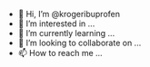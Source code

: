 - 👋 Hi, I’m @krogeribuprofen
- 👀 I’m interested in ...
- 🌱 I’m currently learning ...
- 💞️ I’m looking to collaborate on ...
- 📫 How to reach me ...

<!---
krogeribuprofen/krogeribuprofen is a ✨ special ✨ repository because its `README.md` (this file) appears on your GitHub profile.
You can click the Preview link to take a look at your changes.
--->
